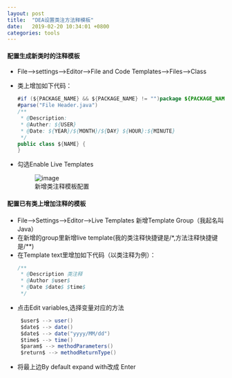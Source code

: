 ```yaml
---
layout: post
title:  "DEA设置类注方法释模板"
date:   2019-02-20 10:34:01 +0800
categories: tools
---
```


#### 配置生成新类时的注释模板
- File-->settings-->Editor-->File and Code Templates-->Files-->Class
- 类上增加如下代码：
    ```java
    #if (${PACKAGE_NAME} && ${PACKAGE_NAME} != "")package ${PACKAGE_NAME};#end
    #parse("File Header.java")
    /**
     * @Description: 
     * @Auther: ${USER}
     * @Date: ${YEAR}/${MONTH}/${DAY} ${HOUR}:${MINUTE}
     */
    public class ${NAME} {
    }
    ```
- 勾选Enable Live Templates

    <figure>
        <img src="{{ site.baseurl }}/images/新增类注释模板配置.png" alt="image">
        <figcaption>
            新增类注释模板配置
        </figcaption>
    </figure>
    
#### 配置已有类上增加注释的模板
- File-->Settings-->Editor-->Live Templates 新增Template Group（我起名叫Java）
- 在新增的group里新增live template(我的类注释快捷键是/*,方法注释快捷键是/**)
- 在Template text里增加如下代码（以类注释为例）：
    ```java
    /**
     * @Description 类注释
     * @Author $user$
     * @Date $date$ $time$
     */ 
    ```
- 点击Edit variables,选择变量对应的方法
   ```java
    $user$ --> user()
    $date$ --> date()
    $date$ --> date("yyyy/MM/dd")
    $time$ --> time()
    $param$ --> methodParameters()
    $return$ --> methodReturnType()
   ```   
- 将最上边By default expand with改成 Enter    